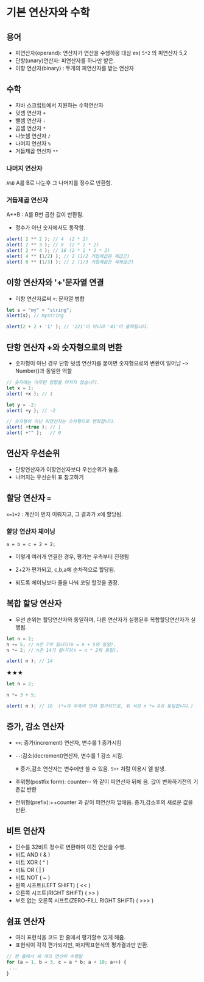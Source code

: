 # 기본 연산자와 수학

## 용어
- 피연산자(operand): 연산자가 연산을 수행하응 대삼
ex) `5*2` 의 피연산자 5,2
- 단항(unary)연산자: 피연산자를 하나만 받은.
- 이항 연산자(binary) : 두개의 피연산자를 받는 연산자
## 수학
- 자바 스크립트에서 지원하는 수학연산자
- 덧셈 연산자 `+`
- 뺄셈 연산자 `-`
- 곱셈 연산자 `*`
- 나눗셈 연산자 `/`
- 나머지 연산자 `%`
- 거듭제곱 연산자 `**`

### 나머지 연산자
`A%B` A를 B로 나눈후 그 나머지를 정수로 반환함.

### 거듭제곱 연산자
A**B : A를 B번 곱한 값이 반환됨.
- 정수가 아닌 숫자에서도 동작함.

```js
alert( 2 ** 2 ); // 4  (2 * 2)
alert( 2 ** 3 ); // 8  (2 * 2 * 2)
alert( 2 ** 4 ); // 16 (2 * 2 * 2 * 2)
alert( 4 ** (1/2) ); // 2 (1/2 거듭제곱은 제곱근)
alert( 8 ** (1/3) ); // 2 (1/3 거듭제곱은 세제곱근)
```

## 이항 연산자와 '+'문자열 연결
- 이항 연산자로써 `+`: 문자열 병합
```js
let s = "my" + "string";
alert(s); // mystring

alert(2 + 2 + '1' ); // '221'이 아니라 '41'이 출력됩니다.
```

## 단항 연산자 +와 숫자형으로의 변환
- 숫자형이 아닌 경우 단항 덧셈 연산자를 붙이면 숫자형으로의 변환이 일어남 -> Number()과 동일한 역할
```js
// 숫자에는 아무런 영향을 미치지 않습니다.
let x = 1;
alert( +x ); // 1

let y = -2;
alert( +y ); // -2

// 숫자형이 아닌 피연산자는 숫자형으로 변화합니다.
alert( +true ); // 1
alert( +"" );   // 0
```

## 연산자 우선순위
- 단항연산자가 이항연산자보다 우선순위가 높음.
- 나머지는 우선순위 표 참고하기
## 할당 연산자 `=`
`x=1+2` : 계산이 먼지 이뤄지고, 그 결과가 x에 할당됨.

### 할당 연산자 체이닝

`a = b = c = 2 + 2;`
- 이렇게 여러개 연결한 경우, 평가는 우측부터 진행됨
- 2+2가 편가되고, c,b,a에 순차적으로 할당됨.

- 되도록 체이닝보다 줄을 나눠 코딩 할것을 권장.

## 복합 할당 연산자
- 우선 순위는 할당연산자와 동일하며, 다른 연산자가 실행된후 복합할당연산자가 실행됨.
```js
let n = 2;
n += 5; // n은 7이 됩니다(n = n + 5와 동일).
n *= 2; // n은 14가 됩니다(n = n * 2와 동일).

alert( n ); // 14
```
★★★
```js
let n = 2;

n *= 3 + 5;

alert( n ); // 16  (*=의 우측이 먼저 평가되므로, 위 식은 n *= 8과 동일합니다.)
```

## 증가, 감소 연산자
- `++`: 증가(increment) 연산자, 변수를 1 증가시킴
- `--`:감소(decrement)연산자, 변수를 1 감소 시킴.

    ※ 증가,감소 연산자는 변수에만 쓸 수 있음. `5++` 처럼 이용시 엘 발생.

- 후위형(postfix form): counter-- 와 같이 피연산자 뒤에 옴. 값이 변화하기전의 기존값 반환
- 전위형(prefix):++counter 과 같이 피연산자 앞에옴. 증가,감소후의 새로운 값을 반환.

## 비트 연산자
- 인수를 32비트 정수로 변환하여 이진 연산을 수행.
- 비트 AND ( & )
- 비트 XOR ( ^ )
- 비트 OR ( | )
- 비트 NOT ( ~ )
- 왼쪽 시프트(LEFT SHIFT) ( << )
- 오른쪽 시프트(RIGHT SHIFT) ( >> )
- 부호 없는 오른쪽 시프트(ZERO-FILL RIGHT SHIFT) ( >>> )

## 쉼표 연산자
- 여러 표현식을 코드 한 줄에서 평가할수 있게 해줌.
- 표현식이 각각 편가되지만, 마지막표현식의 평가결과만 반환.

```js
// 한 줄에서 세 개의 연산이 수행됨
for (a = 1, b = 3, c = a * b; a < 10; a++) {
 ...
}
```













